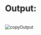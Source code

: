 # Output:
<br> ![copyOutput](https://user-images.githubusercontent.com/68191677/126523059-58bbec7d-b7be-4cff-a450-32817f049c08.png)
</br>
